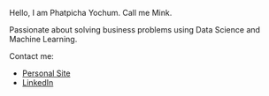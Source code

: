 Hello, I am Phatpicha Yochum. Call me Mink.

Passionate about solving business problems using Data Science and Machine Learning.

Contact me:
- [Personal Site](https://minkphatpicha.github.io)
- [LinkedIn](https://www.linkedin.com/in/phatpichayochum)
